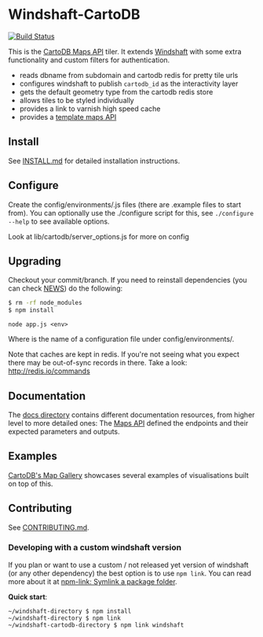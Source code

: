Windshaft-CartoDB
==================

[![Build Status](https://travis-ci.org/CartoDB/Windshaft-cartodb.svg?branch=master)](https://travis-ci.org/CartoDB/Windshaft-cartodb)

This is the [CartoDB Maps API](http://docs.cartodb.com/cartodb-platform/maps-api.html) tiler. It extends
[Windshaft](https://github.com/CartoDB/Windshaft) with some extra functionality and custom filters for authentication.

* reads dbname from subdomain and cartodb redis for pretty tile urls
* configures windshaft to publish `cartodb_id` as the interactivity layer
* gets the default geometry type from the cartodb redis store
* allows tiles to be styled individually
* provides a link to varnish high speed cache
* provides a [template maps API](https://github.com/CartoDB/Windshaft-cartodb/blob/master/docs/Template-maps.md)

Install
-------
See [INSTALL.md](INSTALL.md) for detailed installation instructions.

Configure
---------

Create the config/environments/<env>.js files (there are .example files
to start from). You can optionally use the ./configure script for this,
see ```./configure --help``` to see available options.

Look at lib/cartodb/server_options.js for more on config

Upgrading
---------

Checkout your commit/branch. If you need to reinstall dependencies (you can check [NEWS](NEWS.md)) do the following:

```sh
$ rm -rf node_modules
$ npm install
```

```
node app.js <env>
```

Where <env> is the name of a configuration file under config/environments/.

Note that caches are kept in redis. If you're not seeing what you expect
there may be out-of-sync records in there.
Take a look: http://redis.io/commands


Documentation
-------------

The [docs directory](https://github.com/CartoDB/Windshaft-cartodb/tree/master/docs) contains different documentation
resources, from higher level to more detailed ones:
The [Maps API](https://github.com/CartoDB/Windshaft-cartodb/blob/master/docs/Map-API.md) defined the endpoints and their
expected parameters and outputs.


Examples
--------

[CartoDB's Map Gallery](http://cartodb.com/gallery/) showcases several examples of visualisations built on top of this.

Contributing
---

See [CONTRIBUTING.md](CONTRIBUTING.md).

### Developing with a custom windshaft version

If you plan or want to use a custom / not released yet version of windshaft (or any other dependency) the best option is
to use `npm link`. You can read more about it at [npm-link: Symlink a package folder](https://docs.npmjs.com/cli/link.html).

**Quick start**:

```shell
~/windshaft-directory $ npm install
~/windshaft-directory $ npm link
~/windshaft-cartodb-directory $ npm link windshaft
```
